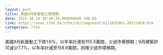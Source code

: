 ```yaml
---
layout: post
title: 美國9月新屋動工遜預期
date: 2021-10-19 20:40:39.000000000 +08:00
link: https://news.rthk.hk/rthk/ch/component/k2/1615961-20211019.htm
categories: rthk
---
```


美國9月新屋動工下跌1.6%，以年率計達到155.5萬間，少過市場預期；9月建築許可減少7.7%，以年率計減至158.9萬間，同樣少過市場預期。

